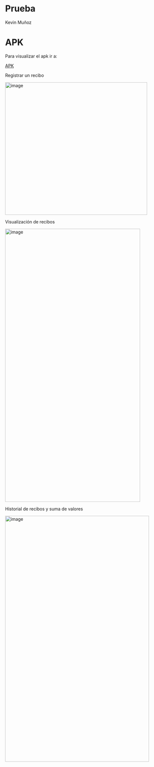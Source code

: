 # Prueba

Kevin Muñoz

# APK

Para visualizar el apk ir a:

[APK](android/app/build/outputs/apk/debug)

Registrar un recibo

<img width="460" height="428" alt="image" src="https://github.com/user-attachments/assets/2c3d7d12-c5d1-45f5-84ff-10616dd87125" />

Visualización de recibos

<img width="437" height="882" alt="image" src="https://github.com/user-attachments/assets/69a7720f-9b31-4455-abff-575b8d69c67c" />

Historial de recibos y suma de valores

<img width="466" height="794" alt="image" src="https://github.com/user-attachments/assets/58893f98-f786-4fe5-8510-6dc765f641e5" />

